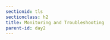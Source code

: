 ```yaml
---
sectionid: tls
sectionclass: h2
title: Monitoring and Troubleshooting
parent-id: day2
---
```



